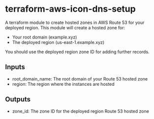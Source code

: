 # terraform-aws-icon-dns-setup

A terraform module to create hosted zones in AWS Route 53 for your deployed region.
This module will create a hosted zone for:

- Your root domain (example.xyz)
- The deployed region (us-east-1.example.xyz)

You should use the deployed region zone ID for adding further records.

## Inputs

- root_domain_name: The root domain of your Route 53 hosted zone
- region: The region where the instances are hosted

## Outputs

- zone_id: The zone ID for the deployed region Route 53 hosted zone
